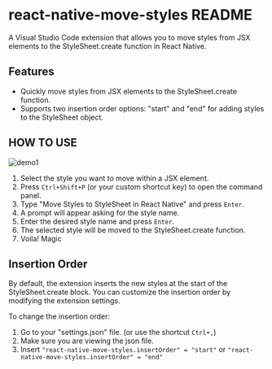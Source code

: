 # react-native-move-styles README

A Visual Studio Code extension that allows you to move styles from JSX elements to the StyleSheet.create function in React Native.

## Features

- Quickly move styles from JSX elements to the StyleSheet.create function.
- Supports two insertion order options: "start" and "end" for adding styles to the StyleSheet object.

## HOW TO USE

![demo1](assets/demo.gif)

1. Select the style you want to move within a JSX element.
2. Press `Ctrl+Shift+P` (or your custom shortcut key) to open the command panel.
3. Type "Move Styles to StyleSheet in React Native" and press `Enter`.
4. A prompt will appear asking for the style name.
5. Enter the desired style name and press `Enter`.
6. The selected style will be moved to the StyleSheet.create function.
7. Voila! Magic

## Insertion Order

By default, the extension inserts the new styles at the start of the StyleSheet.create block.
You can customize the insertion order by modifying the extension settings.

To change the insertion order:

1. Go to your "settings.json" file. (or use the shortcut `Ctrl+,`)
2. Make sure you are viewing the json file.
3. Insert `"react-native-move-styles.insertOrder" = "start"` or `"react-native-move-styles.insertOrder" = "end"`